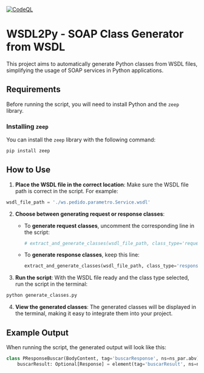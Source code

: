 [![CodeQL](https://github.com/marlon-gracietti/WSDL2Py/actions/workflows/github-code-scanning/codeql/badge.svg)](https://github.com/marlon-gracietti/WSDL2Py/actions/workflows/github-code-scanning/codeql)

# WSDL2Py - SOAP Class Generator from WSDL

This project aims to automatically generate Python classes from WSDL files, simplifying the usage of SOAP services in Python applications.

## Requirements

Before running the script, you will need to install Python and the `zeep` library.

### Installing `zeep`

You can install the `zeep` library with the following command:

```bash
pip install zeep
```

## How to Use

1. **Place the WSDL file in the correct location**: Make sure the WSDL file path is correct in the script. For example:

```python
wsdl_file_path = './ws.pedido.parametro.Service.wsdl'
```

2. **Choose between generating request or response classes**:
   - To **generate request classes**, uncomment the corresponding line in the script:
     ```python
     # extract_and_generate_classes(wsdl_file_path, class_type='request')
     ```
   - To **generate response classes**, keep this line:
     ```python
     extract_and_generate_classes(wsdl_file_path, class_type='response')
     ```

3. **Run the script**: With the WSDL file ready and the class type selected, run the script in the terminal:

```bash
python generate_classes.py
```

4. **View the generated classes**: The generated classes will be displayed in the terminal, making it easy to integrate them into your project.

## Example Output

When running the script, the generated output will look like this:

```python
class PResponseBuscar(BodyContent, tag='buscarResponse', ns=ns_par.abv):
    buscarResult: Optional[Response] = element(tag='buscarResult', ns=ns_par.abv)
```
